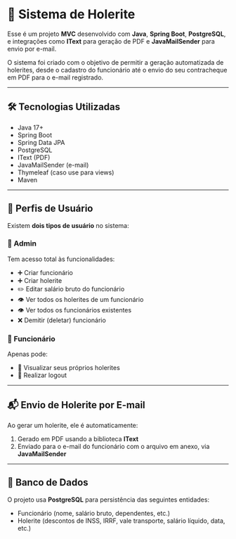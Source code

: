 # 📄 Sistema de Holerite

Esse é um projeto **MVC** desenvolvido com **Java**, **Spring Boot**, **PostgreSQL**, e integrações como **IText** para geração de PDF e **JavaMailSender** para envio por e-mail.

O sistema foi criado com o objetivo de permitir a geração automatizada de holerites, desde o cadastro do funcionário até o envio do seu contracheque em PDF para o e-mail registrado.

---

## 🛠 Tecnologias Utilizadas

- Java 17+
- Spring Boot
- Spring Data JPA
- PostgreSQL
- IText (PDF)
- JavaMailSender (e-mail)
- Thymeleaf (caso use para views)
- Maven

---

## 🔐 Perfis de Usuário

Existem **dois tipos de usuário** no sistema:

### 👑 Admin

Tem acesso total às funcionalidades:

- ➕ Criar funcionário
- ➕ Criar holerite
- ✏️ Editar salário bruto do funcionário
- 👁️ Ver todos os holerites de um funcionário
- 👁️ Ver todos os funcionários existentes
- ❌ Demitir (deletar) funcionário

### 👤 Funcionário

Apenas pode:

- 📄 Visualizar seus próprios holerites
- 🚪 Realizar logout

---

## 📬 Envio de Holerite por E-mail

Ao gerar um holerite, ele é automaticamente:

1. Gerado em PDF usando a biblioteca **IText**
2. Enviado para o e-mail do funcionário com o arquivo em anexo, via **JavaMailSender**

---

## 💾 Banco de Dados

O projeto usa **PostgreSQL** para persistência das seguintes entidades:

- Funcionário (nome, salário bruto, dependentes, etc.)
- Holerite (descontos de INSS, IRRF, vale transporte, salário líquido, data, etc.)

